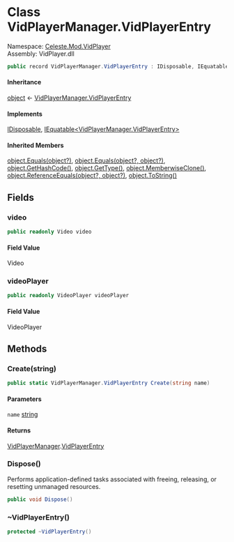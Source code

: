# <a id="Celeste_Mod_VidPlayer_VidPlayerManager_VidPlayerEntry"></a> Class VidPlayerManager.VidPlayerEntry

Namespace: [Celeste.Mod.VidPlayer](Celeste.Mod.VidPlayer.md)  
Assembly: VidPlayer.dll  

```csharp
public record VidPlayerManager.VidPlayerEntry : IDisposable, IEquatable<VidPlayerManager.VidPlayerEntry>
```

#### Inheritance

[object](https://learn.microsoft.com/dotnet/api/system.object) ← 
[VidPlayerManager.VidPlayerEntry](Celeste.Mod.VidPlayer.VidPlayerManager.VidPlayerEntry.md)

#### Implements

[IDisposable](https://learn.microsoft.com/dotnet/api/system.idisposable), 
[IEquatable<VidPlayerManager.VidPlayerEntry\>](https://learn.microsoft.com/dotnet/api/system.iequatable\-1)

#### Inherited Members

[object.Equals\(object?\)](https://learn.microsoft.com/dotnet/api/system.object.equals\#system\-object\-equals\(system\-object\)), 
[object.Equals\(object?, object?\)](https://learn.microsoft.com/dotnet/api/system.object.equals\#system\-object\-equals\(system\-object\-system\-object\)), 
[object.GetHashCode\(\)](https://learn.microsoft.com/dotnet/api/system.object.gethashcode), 
[object.GetType\(\)](https://learn.microsoft.com/dotnet/api/system.object.gettype), 
[object.MemberwiseClone\(\)](https://learn.microsoft.com/dotnet/api/system.object.memberwiseclone), 
[object.ReferenceEquals\(object?, object?\)](https://learn.microsoft.com/dotnet/api/system.object.referenceequals), 
[object.ToString\(\)](https://learn.microsoft.com/dotnet/api/system.object.tostring)

## Fields

### <a id="Celeste_Mod_VidPlayer_VidPlayerManager_VidPlayerEntry_video"></a> video

```csharp
public readonly Video video
```

#### Field Value

 Video

### <a id="Celeste_Mod_VidPlayer_VidPlayerManager_VidPlayerEntry_videoPlayer"></a> videoPlayer

```csharp
public readonly VideoPlayer videoPlayer
```

#### Field Value

 VideoPlayer

## Methods

### <a id="Celeste_Mod_VidPlayer_VidPlayerManager_VidPlayerEntry_Create_System_String_"></a> Create\(string\)

```csharp
public static VidPlayerManager.VidPlayerEntry Create(string name)
```

#### Parameters

`name` [string](https://learn.microsoft.com/dotnet/api/system.string)

#### Returns

 [VidPlayerManager](Celeste.Mod.VidPlayer.VidPlayerManager.md).[VidPlayerEntry](Celeste.Mod.VidPlayer.VidPlayerManager.VidPlayerEntry.md)

### <a id="Celeste_Mod_VidPlayer_VidPlayerManager_VidPlayerEntry_Dispose"></a> Dispose\(\)

Performs application-defined tasks associated with freeing, releasing, or resetting unmanaged resources.

```csharp
public void Dispose()
```

### <a id="Celeste_Mod_VidPlayer_VidPlayerManager_VidPlayerEntry_Finalize"></a> \~VidPlayerEntry\(\)

```csharp
protected ~VidPlayerEntry()
```


